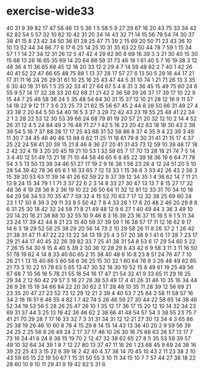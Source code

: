 # exercise-wide33
40
31
9
39
82
17
47
58
46
13
5
36
1
5
58
5
9
27
29
67
16
20
43
75
33
34
42
62
82
54
5
57
32
10
82
10
42
31
20
34
14
43
32
71
14
15
56
79
54
74
30
37
38
41
15
8
23
42
34
50
36
61
28
25
47
71
39
2
15
69
20
50
71
23
43
36
10
10
13
52
44
34
66
77
6
17
6
25
14
25
10
31
35
63
22
50
44
78
7
59
1
15
34
57
1
1
14
27
34
12
31
26
12
5
47
42
4
29
62
80
6
69
16
39
3
3
21
30
40
15
30
15
68
13
26
16
65
35
69
14
20
64
66
59
31
73
46
19
1
61
40
5
7
16
19
38
3
12
48
36
4
11
36
65
68
45
12
18
20
33
12
2
29
4
7
14
59
48
82
2
7
40
1
42
26
40
41
52
22
47
66
65
48
75
88
1
13
37
28
17
57
27
6
13
50
5
29
16
44
17
21
17
31
11
16
24
26
29
31
61
10
25
16
25
43
47
44
5
31
10
74
1
21
71
26
13
3
35
6
30
40
18
31
65
1
5
25
32
33
41
27
64
67
5
4
8
31
3
36
45
15
49
75
60
24
6
55
9
57
14
17
32
28
33
20
62
68
21
21
42
2
36
58
39
26
37
17
39
17
10
22
9
15
44
7
25
46
58
38
24
5
35
48
54
64
30
31
15
37
12
10
21
28
12
16
9
11
57
14
18
22
9
12
11
7
3
6
23
25
73
21
62
15
56
67
45
2
44
8
28
50
66
31
49
27
4
33
38
2
20
64
5
50
54
40
16
5
3
37
3
29
72
42
43
23
19
55
25
48
41
22
34
2
1
2
28
22
53
12
30
53
39
66
24
68
79
81
19
20
57
21
20
32
12
10
2
14
4
52
26
31
12
4
5
24
84
49
3
76
48
71
27
1
42
5
16
23
20
42
83
18
18
30
43
2
38
39
54
5
16
7
37
88
28
17
17
25
43
68
31
52
58
86
8
37
4
35
9
4
22
39
3
49
11
30
7
34
45
46
40
46
13
68
6
62
11
25
11
18
61
79
8
30
31
41
21
15
17
4
37
25
22
24
58
41
20
39
15
21
8
46
8
36
27
20
41
31
43
73
12
59
10
39
48
17
18
2
42
32
4
19
3
20
20
45
19
21
10
53
1
32
58
65
7
17
70
13
28
18
21
74
7
5
14
3
4
40
12
51
49
13
21
18
71
10
44
58
46
65
6
8
85
22
39
18
36
19
6
64
71
78
54
3
5
13
50
13
38
34
46
51
27
17
19
2
9
16
38
1
56
23
26
4
12
24
51
20
5
10
28
54
39
42
78
36
65
6
1
16
33
65
7
12
13
33
1
15
36
6
3
33
42
26
43
2
56
3
15
39
20
53
63
11
39
14
41
26
62
59
22
9
37
39
12
34
35
1
4
36
62
14
7
11
21
13
9
24
15
34
79
1
1
71
3
37
22
6
2
3
14
8
33
27
30
47
13
13
7
8
15
27
17
32
48
36
4
19
28
36
8
2
36
19
10
22
26
50
64
11
32
12
81
12
33
31
70
34
10
18
64
29
56
34
53
70
35
47
7
59
32
4
15
52
70
63
7
17
12
32
38
25
69
60
24
23
1
17
30
8
39
3
29
11
33
9
5
50
42
7
8
4
33
28
1
17
6
20
48
2
46
20
29
8
8
6
31
25
30
18
42
32
24
59
71
8
21
49
48
12
9
6
27
1
40
49
44
3
36
3
49
10
20
14
20
16
21
38
88
10
32
55
10
9
46
8
3
16
39
23
16
37
15
16
5
9
1
5
11
34
23
24
17
39
42
44
8
21
23
15
40
59
37
39
59
1
16
38
57
17
11
12
16
62
9
17
14
6
3
18
29
52
56
25
38
29
20
56
14
73
2
10
29
58
26
11
8
26
37
2
1
26
42
21
38
31
47
11
47
22
22
13
22
34
13
19
25
4
3
57
20
38
9
1
41
6
17
28
7
23
17
29
21
44
17
40
45
32
26
39
82
33
7
25
41
38
31
54
8
53
6
17
29
54
60
5
22
7
26
15
54
30
9
15
4
40
5
39
2
30
38
12
28
29
6
43
42
6
9
58
3
11
3
11
16
50
51
78
19
62
4
14
8
33
40
60
65
2
15
38
40
48
6
10
8
23
8
51
24
76
47
7
10
26
21
1
13
15
40
86
5
60
58
6
36
25
15
30
32
1
60
64
76
9
3
26
48
49
82
85
21
73
3
10
22
51
78
63
5
65
13
47
30
52
18
30
10
52
15
8
49
61
19
25
49
56
67
68
7
10
56
16
5
78
21
55
18
54
16
17
47
21
54
32
41
9
33
65
11
29
16
25
29
34
2
12
60
42
29
57
3
16
27
28
38
53
49
17
4
41
26
31
46
10
35
16
34
44
26
9
28
15
19
34
66
84
22
20
30
62
2
17
28
48
10
35
11
28
39
12
56
69
21
23
35
20
47
27
23
52
73
12
29
12
21
3
39
4
40
53
7
25
84
3
58
11
58
57
16
34
2
18
16
51
6
48
55
4
82
1
7
42
74
5
26
46
59
27
30
44
22
58
65
14
38
46
52
34
19
53
56
5
28
26
25
47
26
10
1
35
12
17
36
17
15
20
12
10
14
32
34
23
69
31
37
44
3
25
13
19
42
36
46
62
2
38
66
41
48
54
57
54
3
38
55
23
75
7
41
21
70
29
28
7
17
16
33
32
7
3
31
31
34
31
12
12
21
27
30
13
34
4
3
65
86
25
38
19
26
46
10
60
8
78
4
15
29
8
14
15
14
43
13
36
40
20
2
9
59
56
39
24
25
2
25
56
8
26
49
24
2
17
37
17
46
10
26
30
16
75
68
63
26
57
13
17
7
73
16
24
41
6
24
6
36
15
19
70
2
12
47
32
38
62
65
27
8
5
35
53
59
39
57
49
10
32
64
34
39
1
8
7
12
27
80
13
37
47
11
16
26
1
23
68
45
9
69
24
38
16
39
22
25
43
3
15
22
6
39
18
2
42
40
4
37
38
14
70
45
10
43
2
11
23
38
2
10
43
59
65
15
22
19
50
67
1
15
31
50
55
3
10
11
34
15
10
7
7
57
44
27
38
18
22
28
60
10
9
10
11
29
41
9
19
42
82
5
31
6
